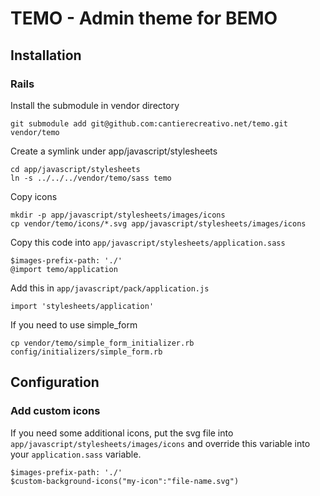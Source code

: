 # TEMO - Admin theme for BEMO

## Installation
### Rails
Install the submodule in vendor directory
```
git submodule add git@github.com:cantierecreativo.net/temo.git vendor/temo
```

Create a symlink under app/javascript/stylesheets

```
cd app/javascript/stylesheets
ln -s ../../../vendor/temo/sass temo
```

Copy icons
```
mkdir -p app/javascript/stylesheets/images/icons
cp vendor/temo/icons/*.svg app/javascript/stylesheets/images/icons
```

Copy this code into `app/javascript/stylesheets/application.sass`
```
$images-prefix-path: './'
@import temo/application
```

Add this in `app/javascript/pack/application.js`
```
import 'stylesheets/application'
```

If you need to use simple_form
```
cp vendor/temo/simple_form_initializer.rb config/initializers/simple_form.rb
```


## Configuration
### Add custom icons
If you need some additional icons, put the svg file into `app/javascript/stylesheets/images/icons`
and override this variable into your `application.sass` variable.
```
$images-prefix-path: './'
$custom-background-icons("my-icon":"file-name.svg")
```
